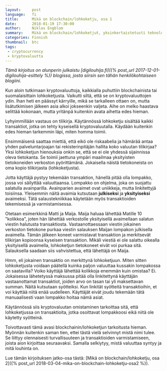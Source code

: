 ```yaml
---
layout:     post
language:   fi
title:      Mikä on blockchain/lohkoketju, osa 1
date:       2018-01-19 17:30:00
author:     Niklas Engblom
summary:    Mikä on blockchain/lohkoketjut, yksinkertaistetusti teknologian perusteet
categories: Finnish
thumbnail:  btc
tags:
 - cryptocurrency
 - kryptovaluutta
---
```


*Tämä kirjoitus on alunperin julkaistu [digilouhija.fi]({% post_url 2017-12-01-digilouhija-esittely %}) blogissa, josta siirsin sen tähän henkilökohtaiseen blogiini.*

 Kun aloin tutkimaan kryptovaluuttoja, kaikkialla puhuttiin blockchainista tai suomalaisittain lohkoketjusta. Vaikutti siltä, että se on kryptovaluuttojen ydin. Ihan heti en päässyt kärryille, mikä se tarkalleen ottaen on, mutta lisätutkimisen jälkeen asia alkoi jokseenkin valjeta. Aihe on melko haastava selittää kokonaan, mutta yritänpä kuitenkin avata aihetta edes hieman.

Lyhyimmillään vastaus on tilikirja. Käytännössä lohkoketju sisältää kaikki transaktiot, jotka on tehty kyseisellä kryptovaluutalla. Käydään kuitenkin edes hieman tarkemmin läpi, miten homma toimii.

Ensimmäisenä saattaa miettiä, että eikö ole riskaabelia ja hämärää antaa yhden palveluntarjoajan tai rekisterinpitäjän hallita koko valuutan tilikirjaa? Yksi lohkoketjun hienouksia onkin se, että se ei ole yhdessä sijainnissa oleva tietokanta. Se toimii jaettuna ympäri maailmaa yksityisten tietokoneiden verkoston pyörittämänä. Jokaisella näistä tietokoneista on oma kopio tilikirjasta (lohkoketjusta).

Jotta käyttäjä pystyy tekemään transaktion, hänellä pitää olla lompakko, jossa voi säilyttää valuuttaansa. Lompakko on ohjelma, joka on suojattu salatulla avainparilla. Avainparien avaimet ovat uniikkeja, mutta linkitettyjä toisiinsa. Yleisemmin näitä avaimia kutsutaan **julkiseksi** ja **yksityiseksi** avaimeksi. Tätä salaustekniikkaa käytetään myös transaktioiden tekemisessä ja varmistamisessa.

Otetaan esimerkkinä Matti ja Maija. Maija haluaa lähettää Matille 10 "kolikkoa", joten hän lähettää verkostolle yksityisellä avaimellaan salatun viestin halutusta transaktiosta. Vastaanottaessaan viestin jokainen verkoston tietokone purkaa viestin salauksen Maijan lompakon julkisella avaimella. Tämän jälkeen koneet varmistavat transaktion ja merkitsevät tilikirjan kopioonsa kyseisen transaktion. Mikäli viestiä ei ole salattu oikealla yksityisellä avaimella, lohkoketjun tietokoneet eivät voi purkaa sitä. Salauksella saadaan siis vahvistettua, että lähettäjä on Maija.

Hmm, eli jokainen transaktio on merkittynä lohkoketjuun. Miten sitten lohkoketjusta voidaan päätellä kuinka paljon valuuttaa kussakin lompakossa on saatavilla? Voiko käyttäjä lähettää kolikkoja enemmän kuin omistaa? Ei. Jokaisessa lähetetyssä maksussa pitää olla linkitettynä käyttäjän vastaanottamat transaktiot, joiden arvo on tasan tai yli maksettavan summan. Näitä kutsutaan syötteiksi. Kun linkität syötteitä transaktioihin, et voi käyttää niitä enää uudelleen. Käyttäjät eivät joudu tekemään tätä manuaalisesti vaan lompakko hoitaa nämä asiat.

Käytännössä siis kryptovaluutan omistaminen tarkoittaa sitä, että lohkoketjussa on transaktioita, jotka osoittavat lompakkoosi eikä niitä ole käytetty syötteinä.

Toivottavasti tämä avasi blockchainin/lohkoketjun tarkoitusta hieman. Myönnän kuitenkin saman tien, ettei tästä vielä selvinnyt mistä nimi tulee. Se liittyy olennaisesti turvallisuuteen ja transaktioiden varmistamiseen, joista aion kirjoittaa seuraavaksi. Samalla selkiytyy, mistä valuuttaa syntyy ja mitä louhinta on.

Lue tämän kirjoituksen jatko-osa tästä: [Mikä on blockchain/lohkoketju, osa 2]({% post_url 2018-03-04-mika-on-blockchain-lohkoketju-osa2 %}).
